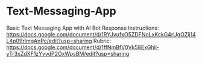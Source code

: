 # Text-Messaging-App
Basic Text Messaging App with AI Bot Response
Instructions: https://docs.google.com/document/d/1RYJvufxO5ZDFNoLxKckG4rUgOZlj14L4p09rlmgAnPc/edit?usp=sharing
Rubric: https://docs.google.com/document/d/1ffNmBfV0Vk58ExGhli-yTr3xZdXF1zYvvdP2OxWpsBM/edit?usp=sharing
